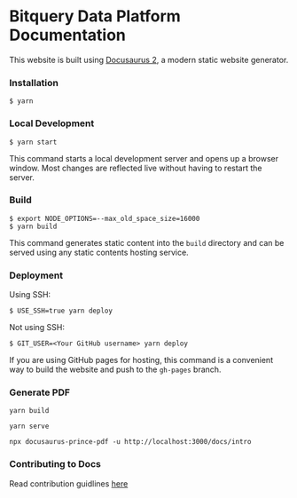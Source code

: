 # Bitquery Data Platform Documentation

This website is built using [Docusaurus 2](https://docusaurus.io/), a modern static website generator.

### Installation

```
$ yarn
```

### Local Development

```
$ yarn start
```

This command starts a local development server and opens up a browser window. Most changes are reflected live without having to restart the server.

### Build

```
$ export NODE_OPTIONS=--max_old_space_size=16000
$ yarn build
```

This command generates static content into the `build` directory and can be served using any static contents hosting service.

### Deployment

Using SSH:

```
$ USE_SSH=true yarn deploy
```

Not using SSH:

```
$ GIT_USER=<Your GitHub username> yarn deploy
```

If you are using GitHub pages for hosting, this command is a convenient way to build the website and push to the `gh-pages` branch.

### Generate PDF

```
yarn build

yarn serve

npx docusaurus-prince-pdf -u http://localhost:3000/docs/intro

```

### Contributing to Docs

Read contribution guidlines [here](https://docs.bitquery.io/docs/contribution_guidelines) 